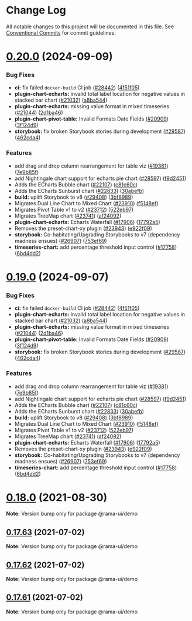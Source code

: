<!--
  Licensed to the Apache Software Foundation (ASF) under one
  or more contributor license agreements.  See the NOTICE file
  distributed with this work for additional information
  regarding copyright ownership.  The ASF licenses this file
  to you under the Apache License, Version 2.0 (the
  "License"); you may not use this file except in compliance
  with the License.  You may obtain a copy of the License at

    http://www.apache.org/licenses/LICENSE-2.0

  Unless required by applicable law or agreed to in writing,
  software distributed under the License is distributed on an
  "AS IS" BASIS, WITHOUT WARRANTIES OR CONDITIONS OF ANY
  KIND, either express or implied.  See the License for the
  specific language governing permissions and limitations
  under the License.
-->

# Change Log

All notable changes to this project will be documented in this file.
See [Conventional Commits](https://conventionalcommits.org) for commit guidelines.

# [0.20.0](https://github.com/iamjpsingh/rama/compare/v2021.41.0...v0.20.0) (2024-09-09)

### Bug Fixes

- **ci:** fix failed `docker-build` CI job ([#28442](https://github.com/iamjpsingh/rama/issues/28442)) ([4f51f05](https://github.com/iamjpsingh/rama/commit/4f51f051334e5285495a53074c54aae0fea77156))
- **plugin-chart-echarts:** invalid total label location for negative values in stacked bar chart ([#21032](https://github.com/iamjpsingh/rama/issues/21032)) ([a8ba544](https://github.com/iamjpsingh/rama/commit/a8ba544e609ad3af449239c1fb956bb18c7066c4))
- **plugin-chart-echarts:** missing value format in mixed timeseries ([#21044](https://github.com/iamjpsingh/rama/issues/21044)) ([2d1ba46](https://github.com/iamjpsingh/rama/commit/2d1ba468441b113c574d6fcc5984e8e09ddbc1c6))
- **plugin-chart-pivot-table:** Invalid Formats Date Fields ([#20909](https://github.com/iamjpsingh/rama/issues/20909)) ([3f124d9](https://github.com/iamjpsingh/rama/commit/3f124d9d67f194746da0a49ee2456a0530ec73f9))
- **storybook:** fix broken Storybook stories during development ([#29587](https://github.com/iamjpsingh/rama/issues/29587)) ([462cda4](https://github.com/iamjpsingh/rama/commit/462cda400baa00b3bcc4a7f8aded362ca55e18a5))

### Features

- add drag and drop column rearrangement for table viz ([#19381](https://github.com/iamjpsingh/rama/issues/19381)) ([7e9b85f](https://github.com/iamjpsingh/rama/commit/7e9b85f76ca8cae38c38e11f857634216b1cd71c))
- add Nightingale chart support for echarts pie chart ([#28597](https://github.com/iamjpsingh/rama/issues/28597)) ([f9d2451](https://github.com/iamjpsingh/rama/commit/f9d2451b23e0f5b0316a61889a8d964704e888dc))
- Adds the ECharts Bubble chart ([#22107](https://github.com/iamjpsingh/rama/issues/22107)) ([c81c60c](https://github.com/iamjpsingh/rama/commit/c81c60c91fbcb09dd63c05f050e18ee09ceebfd6))
- Adds the ECharts Sunburst chart ([#22833](https://github.com/iamjpsingh/rama/issues/22833)) ([30abefb](https://github.com/iamjpsingh/rama/commit/30abefb519978e2760a492de51dc0d19803edf3a))
- **build:** uplift Storybook to v8 ([#29408](https://github.com/iamjpsingh/rama/issues/29408)) ([3bf8989](https://github.com/iamjpsingh/rama/commit/3bf89893dc17a8dea94a40a6d590625d215e8dab))
- Migrates Dual Line Chart to Mixed Chart ([#23910](https://github.com/iamjpsingh/rama/issues/23910)) ([f5148ef](https://github.com/iamjpsingh/rama/commit/f5148ef728ce649697c10fb7aa65982d7dd05638))
- Migrates Pivot Table v1 to v2 ([#23712](https://github.com/iamjpsingh/rama/issues/23712)) ([522eb97](https://github.com/iamjpsingh/rama/commit/522eb97b65dcaceb82f7f1b7de8545997a415253))
- Migrates TreeMap chart ([#23741](https://github.com/iamjpsingh/rama/issues/23741)) ([af24092](https://github.com/iamjpsingh/rama/commit/af24092440f23f807554dcc63e3e45c3c73273bf))
- **plugin-chart-echarts:** Echarts Waterfall ([#17906](https://github.com/iamjpsingh/rama/issues/17906)) ([17792a5](https://github.com/iamjpsingh/rama/commit/17792a507c7245c9e09c6eb98a774f2ef4ec8568))
- Removes the preset-chart-xy plugin ([#23943](https://github.com/iamjpsingh/rama/issues/23943)) ([e922f09](https://github.com/iamjpsingh/rama/commit/e922f0993d31732f048eb4d638c67cd7fc18bdfa))
- **storybook:** Co-habitating/Upgrading Storybooks to v7 (dependency madness ensues) ([#26907](https://github.com/iamjpsingh/rama/issues/26907)) ([753ef69](https://github.com/iamjpsingh/rama/commit/753ef695294ce26238b68ff41ba0a9af6aea74de))
- **timeseries-chart:** add percentage threshold input control ([#17758](https://github.com/iamjpsingh/rama/issues/17758)) ([6bd4dd2](https://github.com/iamjpsingh/rama/commit/6bd4dd257a6089a093bae3f251cf9f0976d353e6))

# [0.19.0](https://github.com/iamjpsingh/rama/compare/v2021.41.0...v0.19.0) (2024-09-07)

### Bug Fixes

- **ci:** fix failed `docker-build` CI job ([#28442](https://github.com/iamjpsingh/rama/issues/28442)) ([4f51f05](https://github.com/iamjpsingh/rama/commit/4f51f051334e5285495a53074c54aae0fea77156))
- **plugin-chart-echarts:** invalid total label location for negative values in stacked bar chart ([#21032](https://github.com/iamjpsingh/rama/issues/21032)) ([a8ba544](https://github.com/iamjpsingh/rama/commit/a8ba544e609ad3af449239c1fb956bb18c7066c4))
- **plugin-chart-echarts:** missing value format in mixed timeseries ([#21044](https://github.com/iamjpsingh/rama/issues/21044)) ([2d1ba46](https://github.com/iamjpsingh/rama/commit/2d1ba468441b113c574d6fcc5984e8e09ddbc1c6))
- **plugin-chart-pivot-table:** Invalid Formats Date Fields ([#20909](https://github.com/iamjpsingh/rama/issues/20909)) ([3f124d9](https://github.com/iamjpsingh/rama/commit/3f124d9d67f194746da0a49ee2456a0530ec73f9))
- **storybook:** fix broken Storybook stories during development ([#29587](https://github.com/iamjpsingh/rama/issues/29587)) ([462cda4](https://github.com/iamjpsingh/rama/commit/462cda400baa00b3bcc4a7f8aded362ca55e18a5))

### Features

- add drag and drop column rearrangement for table viz ([#19381](https://github.com/iamjpsingh/rama/issues/19381)) ([7e9b85f](https://github.com/iamjpsingh/rama/commit/7e9b85f76ca8cae38c38e11f857634216b1cd71c))
- add Nightingale chart support for echarts pie chart ([#28597](https://github.com/iamjpsingh/rama/issues/28597)) ([f9d2451](https://github.com/iamjpsingh/rama/commit/f9d2451b23e0f5b0316a61889a8d964704e888dc))
- Adds the ECharts Bubble chart ([#22107](https://github.com/iamjpsingh/rama/issues/22107)) ([c81c60c](https://github.com/iamjpsingh/rama/commit/c81c60c91fbcb09dd63c05f050e18ee09ceebfd6))
- Adds the ECharts Sunburst chart ([#22833](https://github.com/iamjpsingh/rama/issues/22833)) ([30abefb](https://github.com/iamjpsingh/rama/commit/30abefb519978e2760a492de51dc0d19803edf3a))
- **build:** uplift Storybook to v8 ([#29408](https://github.com/iamjpsingh/rama/issues/29408)) ([3bf8989](https://github.com/iamjpsingh/rama/commit/3bf89893dc17a8dea94a40a6d590625d215e8dab))
- Migrates Dual Line Chart to Mixed Chart ([#23910](https://github.com/iamjpsingh/rama/issues/23910)) ([f5148ef](https://github.com/iamjpsingh/rama/commit/f5148ef728ce649697c10fb7aa65982d7dd05638))
- Migrates Pivot Table v1 to v2 ([#23712](https://github.com/iamjpsingh/rama/issues/23712)) ([522eb97](https://github.com/iamjpsingh/rama/commit/522eb97b65dcaceb82f7f1b7de8545997a415253))
- Migrates TreeMap chart ([#23741](https://github.com/iamjpsingh/rama/issues/23741)) ([af24092](https://github.com/iamjpsingh/rama/commit/af24092440f23f807554dcc63e3e45c3c73273bf))
- **plugin-chart-echarts:** Echarts Waterfall ([#17906](https://github.com/iamjpsingh/rama/issues/17906)) ([17792a5](https://github.com/iamjpsingh/rama/commit/17792a507c7245c9e09c6eb98a774f2ef4ec8568))
- Removes the preset-chart-xy plugin ([#23943](https://github.com/iamjpsingh/rama/issues/23943)) ([e922f09](https://github.com/iamjpsingh/rama/commit/e922f0993d31732f048eb4d638c67cd7fc18bdfa))
- **storybook:** Co-habitating/Upgrading Storybooks to v7 (dependency madness ensues) ([#26907](https://github.com/iamjpsingh/rama/issues/26907)) ([753ef69](https://github.com/iamjpsingh/rama/commit/753ef695294ce26238b68ff41ba0a9af6aea74de))
- **timeseries-chart:** add percentage threshold input control ([#17758](https://github.com/iamjpsingh/rama/issues/17758)) ([6bd4dd2](https://github.com/iamjpsingh/rama/commit/6bd4dd257a6089a093bae3f251cf9f0976d353e6))

# [0.18.0](https://github.com/apache-rama/rama-ui/compare/v0.17.87...v0.18.0) (2021-08-30)

**Note:** Version bump only for package @rama-ui/demo

## [0.17.63](https://github.com/apache-rama/rama-ui/compare/v0.17.62...v0.17.63) (2021-07-02)

**Note:** Version bump only for package @rama-ui/demo

## [0.17.62](https://github.com/apache-rama/rama-ui/compare/v0.17.61...v0.17.62) (2021-07-02)

**Note:** Version bump only for package @rama-ui/demo

## [0.17.61](https://github.com/apache-rama/rama-ui/compare/v0.17.60...v0.17.61) (2021-07-02)

**Note:** Version bump only for package @rama-ui/demo
